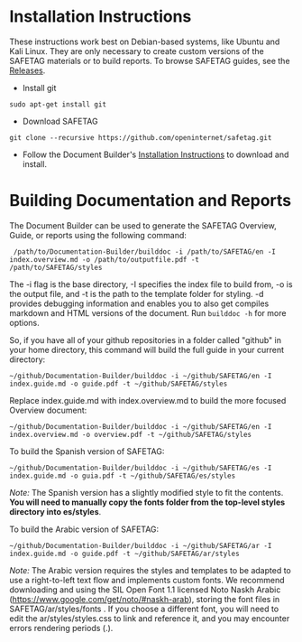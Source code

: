 # Installation Instructions

These instructions work best on Debian-based systems, like Ubuntu and Kali Linux.  They are only necessary to create custom versions of the SAFETAG materials or to build reports. To browse SAFETAG guides, see the [Releases](https://github.com/OpenInternet/SAFETAG/releases).


  * Install git

```
sudo apt-get install git
```

  * Download SAFETAG

```
git clone --recursive https://github.com/openinternet/safetag.git
```

  * Follow the Document Builder's [Installation Instructions](https://github.com/OpenInternet/Documentation-Builder/blob/master/docs/INSTALL.md) to download and install.


# Building Documentation and Reports

The Document Builder can be used to generate the SAFETAG Overview, Guide, or reports using the following command:

```
 /path/to/Documentation-Builder/builddoc -i /path/to/SAFETAG/en -I index.overview.md -o /path/to/outputfile.pdf -t /path/to/SAFETAG/styles
 ```
The -i flag is the base directory, -I specifies the index file to build from, -o is the output file, and -t is the path to the template folder for styling.  -d provides debugging information and enables you to also get compiles markdown and HTML versions of the document. Run ```builddoc -h``` for more options.

 So, if you have all of your github repositories in a folder called "github" in your home directory, this command will build the full guide in your current directory:

```
~/github/Documentation-Builder/builddoc -i ~/github/SAFETAG/en -I index.guide.md -o guide.pdf -t ~/github/SAFETAG/styles
```

Replace index.guide.md with index.overview.md to build the more focused Overview document:

```
~/github/Documentation-Builder/builddoc -i ~/github/SAFETAG/en -I index.overview.md -o overview.pdf -t ~/github/SAFETAG/styles
```


To build the Spanish version of SAFETAG:

```
~/github/Documentation-Builder/builddoc -i ~/github/SAFETAG/es -I index.guide.md -o guia.pdf -t ~/github/SAFETAG/es/styles
```
*Note:* The Spanish version has a slightly modified style to fit the contents. **You will need to manually copy the fonts folder from the top-level styles directory into es/styles**.


To build the Arabic version of SAFETAG:

```
~/github/Documentation-Builder/builddoc -i ~/github/SAFETAG/ar -I index.guide.md -o guide.pdf -t ~/github/SAFETAG/ar/styles
```
*Note:* The Arabic version requires the styles and templates to be adapted to use a right-to-left text flow and implements custom fonts.  We recommend downloading and using the SIL Open Font 1.1 licensed Noto Naskh Arabic  (https://www.google.com/get/noto/#naskh-arab), storing the font files in SAFETAG/ar/styles/fonts . If you choose a different font, you will need to edit the ar/styles/styles.css to link and reference it, and you may encounter errors rendering periods (.).
